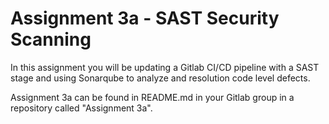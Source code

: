 # Assignment 3a - SAST Security Scanning

In this assignment you will be updating a Gitlab CI/CD pipeline with a SAST stage and using Sonarqube to analyze and resolution code level defects.

Assignment 3a can be found in README.md in your Gitlab group in a repository called "Assignment 3a". 

